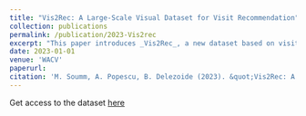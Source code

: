 ```yaml
---
title: "Vis2Rec: A Large-Scale Visual Dataset for Visit Recommendation"
collection: publications
permalink: /publication/2023-Vis2rec
excerpt: "This paper introduces _Vis2Rec_, a new dataset based on visit data extracted from users Flickr photographic streams, for image-based recommender system development"
date: 2023-01-01
venue: 'WACV'
paperurl: 
citation: 'M. Soumm, A. Popescu, B. Delezoide (2023). &quot;Vis2Rec: A Large-Scale Visual Dataset for Visit Recommendation&quot;, <i>WACV</i>'
---
```


Get access to the dataset [here](https://github.com/Msoumm/Vis2Rec)
<!---[Download paper here](http://academicpages.github.io/files/paper1.pdf)-->